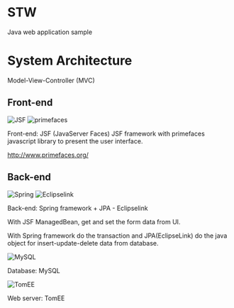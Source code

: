 # STW

Java web application sample


# System Architecture

Model-View-Controller (MVC)

## Front-end
![JSF](https://upload.wikimedia.org/wikipedia/commons/thumb/7/75/20110510-jsf-logo.tiff/lossless-page1-320px-20110510-jsf-logo.tiff.png)
![primefaces](http://www.bradchen.com/images/primefaces-logo.png)

Front-end: JSF (JavaServer Faces)
JSF framework with primefaces javascript library to present the user interface.

http://www.primefaces.org/


## Back-end

![Spring](https://acntech.no/content/images/2016/10/logo-spring-103x60.png)
![Eclipselink](https://wiki.eclipse.org/images/6/6b/Eclipselink-logo.gif)

Back-end: Spring framework + JPA - Eclipselink

With JSF ManagedBean, get and set the form data from UI.

With Spring framework do the transaction and JPA(EclipseLink) do the java object for insert-update-delete data from database.


![MySQL](https://www.mysql.com/common/logos/logo-mysql-170x115.png)

Database: MySQL


![TomEE](http://tomee.apache.org/resources/images/feather-logo.png)

Web server: TomEE



